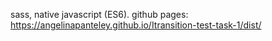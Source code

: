sass, native javascript (ES6).
github pages:
https://angelinapanteley.github.io/Itransition-test-task-1/dist/
